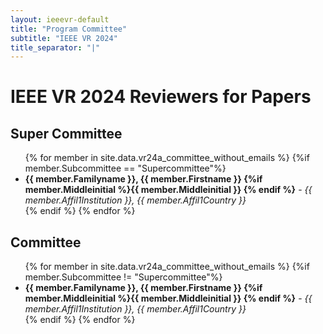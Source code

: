 ```yaml
---
layout: ieeevr-default
title: "Program Committee"
subtitle: "IEEE VR 2024"
title_separator: "|"
---
```


<div>
    <!---- vr24a_committee_without_emails.csv had to be saved as CSV UTC-8, the headers had to have spaces removed, and an ID column needed to be created as the first column (otherwise the firstname shows as blank).---->
    <h1> IEEE VR 2024 Reviewers for Papers </h1>
    <h2>Super Committee</h2>
    <ul>
        {% for member in site.data.vr24a_committee_without_emails %} 
            {%if member.Subcommittee == "Supercommittee"%}<li><strong>{{ member.Familyname }}, {{ member.Firstname }} {%if member.Middleinitial %}{{ member.Middleinitial }} {% endif %}</strong> - <i>{{ member.Affil1Institution }}, {{ member.Affil1Country }}</i></li>{% endif %}
        {% endfor %} 
    </ul>
     <h2>Committee</h2>
    <ul>    
        {% for member in site.data.vr24a_committee_without_emails %} 
            {%if member.Subcommittee != "Supercommittee"%}<li><strong>{{ member.Familyname }}, {{ member.Firstname }} {%if member.Middleinitial %}{{ member.Middleinitial }} {% endif %}</strong> - <i>{{ member.Affil1Institution }}, {{ member.Affil1Country }}</i></li>{% endif %}
        {% endfor %} 
    </ul>
</div>